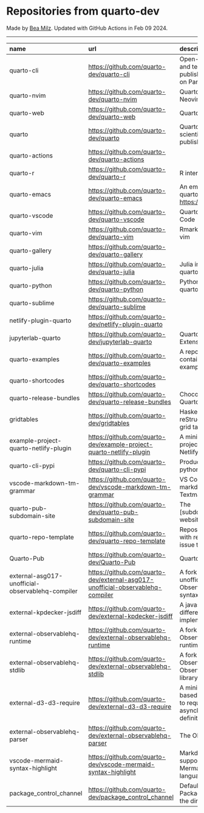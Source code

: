 # Repositories from quarto-dev
Made by [Bea Milz](https://twitter.com/beamilz).
Updated with GitHub Actions in Feb 09 2024.
<hr> 

|name                                             |url                                                                            |description                                                                         | stars| forks| open_issues|
|:------------------------------------------------|:------------------------------------------------------------------------------|:-----------------------------------------------------------------------------------|-----:|-----:|-----------:|
|quarto-cli                                       |https://github.com/quarto-dev/quarto-cli                                       |Open-source scientific and technical publishing system built on Pandoc.             |  2951|   254|         992|
|quarto-nvim                                      |https://github.com/quarto-dev/quarto-nvim                                      |Quarto mode for Neovim                                                              |   228|     9|           6|
|quarto-web                                       |https://github.com/quarto-dev/quarto-web                                       |Quarto website                                                                      |   218|   603|          27|
|quarto                                           |https://github.com/quarto-dev/quarto                                           |Quarto open-source scientific and technical publishing system                       |   200|    14|         132|
|quarto-actions                                   |https://github.com/quarto-dev/quarto-actions                                   |                                                                                    |   178|    40|          29|
|quarto-r                                         |https://github.com/quarto-dev/quarto-r                                         |R interface to quarto-cli                                                           |   120|    17|          25|
|quarto-emacs                                     |https://github.com/quarto-dev/quarto-emacs                                     |An emacs mode for quarto: https://quarto.org                                        |   113|    11|          13|
|quarto-vscode                                    |https://github.com/quarto-dev/quarto-vscode                                    |Quarto extension for VS Code                                                        |   111|    12|           0|
|quarto-vim                                       |https://github.com/quarto-dev/quarto-vim                                       |Rmarkdown support for vim                                                           |    54|    11|           4|
|quarto-gallery                                   |https://github.com/quarto-dev/quarto-gallery                                   |                                                                                    |    31|    20|           0|
|quarto-julia                                     |https://github.com/quarto-dev/quarto-julia                                     |Julia interface to quarto-cli                                                       |    16|     0|           6|
|quarto-python                                    |https://github.com/quarto-dev/quarto-python                                    |Python interface to quarto-cli                                                      |    14|     0|           1|
|quarto-sublime                                   |https://github.com/quarto-dev/quarto-sublime                                   |                                                                                    |    13|     2|           3|
|netlify-plugin-quarto                            |https://github.com/quarto-dev/netlify-plugin-quarto                            |                                                                                    |    11|     1|           5|
|jupyterlab-quarto                                |https://github.com/quarto-dev/jupyterlab-quarto                                |Quarto JupyterLab Extension                                                         |    11|     1|           0|
|quarto-examples                                  |https://github.com/quarto-dev/quarto-examples                                  |A repository of self-contained quarto examples                                      |     9|     1|           1|
|quarto-shortcodes                                |https://github.com/quarto-dev/quarto-shortcodes                                |                                                                                    |     8|     2|           2|
|quarto-release-bundles                           |https://github.com/quarto-dev/quarto-release-bundles                           |Chocolatey package for Quarto                                                       |     2|     0|           2|
|gridtables                                       |https://github.com/quarto-dev/gridtables                                       |Haskell parser for reStructuredText-style grid tables.                              |     2|     1|           5|
|example-project-quarto-netlify-plugin            |https://github.com/quarto-dev/example-project-quarto-netlify-plugin            |A minimal Quarto project using Quarto's Netlify plugin                              |     2|     1|           0|
|quarto-cli-pypi                                  |https://github.com/quarto-dev/quarto-cli-pypi                                  |Produces `quarto-cli` python package on PyPi                                        |     1|     0|           0|
|vscode-markdown-tm-grammar                       |https://github.com/quarto-dev/vscode-markdown-tm-grammar                       |VS Code built-in markdown extension's Textmate grammar                              |     1|     0|           0|
|quarto-pub-subdomain-site                        |https://github.com/quarto-dev/quarto-pub-subdomain-site                        |The [subdomain].quarto.pub website                                                  |     1|     0|           0|
|quarto-repo-template                             |https://github.com/quarto-dev/quarto-repo-template                             |Repository template with readme styling, issue templates, etc                       |     1|     0|           0|
|Quarto-Pub                                       |https://github.com/quarto-dev/Quarto-Pub                                       |Quarto Pub                                                                          |     0|     0|           3|
|external-asg017-unofficial-observablehq-compiler |https://github.com/quarto-dev/external-asg017-unofficial-observablehq-compiler |A fork of @asg017's unofficial compiler for Observable notebook syntax              |     0|     1|           0|
|external-kpdecker-jsdiff                         |https://github.com/quarto-dev/external-kpdecker-jsdiff                         |A javascript text differencing implementation.                                      |     0|     0|           0|
|external-observablehq-runtime                    |https://github.com/quarto-dev/external-observablehq-runtime                    |A fork of the Observable dataflow runtime.                                          |     0|     0|           0|
|external-observablehq-stdlib                     |https://github.com/quarto-dev/external-observablehq-stdlib                     |A fork of ObservableHQ's Observable standard library.                               |     0|     0|           0|
|external-d3-d3-require                           |https://github.com/quarto-dev/external-d3-d3-require                           |A minimal, promise-based implementation to require asynchronous module definitions. |     0|     0|           0|
|external-observablehq-parser                     |https://github.com/quarto-dev/external-observablehq-parser                     |The Observable parser.                                                              |     0|     0|           0|
|vscode-mermaid-syntax-highlight                  |https://github.com/quarto-dev/vscode-mermaid-syntax-highlight                  |Markdown syntax support for the Mermaid charting language                           |     0|     0|           0|
|package_control_channel                          |https://github.com/quarto-dev/package_control_channel                          |Default channel file for Package Control. Follow the directions at:                 |     0|     0|           0|
